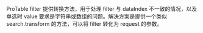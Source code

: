 ProTable filter 提供转换方法，用于处理 filter 与 dataIndex 不一致的情况，以及单选时 value 要求是字符串或数组的问题。解决方案是提供一个类似 search.transform 的方法，可以将 filter 转化为 request 的参数。
